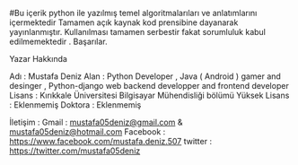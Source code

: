 #Bu içerik python ile yazılmış temel algoritmalarıları ve anlatımlarını içermektedir Tamamen açık kaynak kod prensibine dayanarak yayınlanmıştır. 
Kullanılması tamamen serbestir fakat sorumluluk kabul edilmemektedir . 
Başarılar.

Yazar Hakkında 

  Adı : Mustafa Deniz
  Alan : Python Developer , Java ( Android ) gamer and desinger , Python-django web backend developper and frontend developer 
  Lisans : Kırıkkale Üniversitesi Bilgisayar Mühendisliği bölümü 
  Yüksek Lisans  : Eklenmemiş 
  Doktora  : Eklenmemiş 
  
  İletişim  : 
      Gmail     : mustafa05deniz@gmail.com & mustafa05deniz@hotmail.com 
      Facebook  : https://www.facebook.com/mustafa.deniz.507
      twitter   : https://twitter.com/mustafa05deniz


  
